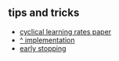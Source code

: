 ## tips and tricks

- [cyclical learning rates paper](https://arxiv.org/pdf/1506.01186.pdf)
- [^ implementation](https://github.com/bckenstler/CLR)
- [early stopping](https://page.mi.fu-berlin.de/prechelt/Biblio/stop_tricks1997.pdf)
